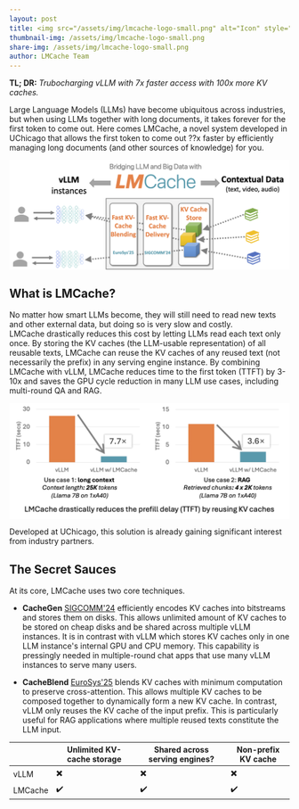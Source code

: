 ```yaml
---
layout: post
title: <img src="/assets/img/lmcache-logo-small.png" alt="Icon" style="width:190px; vertical-align:middle;"> A CDN for Fast RAG with Composable Knowledge
thumbnail-img: /assets/img/lmcache-logo-small.png
share-img: /assets/img/lmcache-logo-small.png
author: LMCache Team
---
```


**TL; DR:** _Trubocharging vLLM with 7x faster access with 100x more KV caches._

Large Language Models (LLMs) have become ubiquitous across industries, but when using LLMs together with long documents, it takes forever for the first token to come out. Here comes LMCache, a novel system developed in UChicago that allows the first token to come out ??x faster by efficiently managing long documents (and other sources of knowledge) for you.

<div align="center">
<img src="/assets/img/lmcache-diagram.png" alt="Icon" style="width:700px; vertical-align:middle;">
</div>

## What is LMCache?

No matter how smart LLMs become, they will still need to read new texts and other external data, but doing so is very slow and costly.  
LMCache drastically reduces this cost by letting LLMs read each text only once. By storing the KV caches (the LLM-usable representation) of all reusable texts, LMCache can reuse the KV caches of any reused text (not necessarily the prefix) in any serving engine instance. By combining LMCache with vLLM, LMCache reduces time to the first token (TTFT) by 3-10x and saves the GPU cycle reduction in many LLM use cases, including multi-round QA and RAG.

<div align="center">
<img src="/assets/img/lmcache-gain-short.png" alt="Icon" style="width:700px; vertical-align:middle;">
</div>

Developed at UChicago, this solution is already gaining significant interest from industry partners.

## The Secret Sauces
At its core, LMCache uses two core techniques.

- **CacheGen** [SIGCOMM'24](https://arxiv.org/abs/2310.07240) efficiently encodes KV caches into bitstreams and stores them on disks.
This allows unlimited amount of KV caches to be stored on cheap disks and be shared across multiple vLLM instances. 
It is in contrast with vLLM which stores KV caches only in one LLM instance's internal GPU and CPU memory.
This capability is pressingly needed in multiple-round chat apps that use many vLLM instances to serve many users. 


- **CacheBlend** [EuroSys'25](https://arxiv.org/abs/2405.16444) blends KV caches with minimum computation to preserve cross-attention. 
This allows multiple KV caches to be composed together to dynamically form a new KV cache.
In contrast, vLLM only reuses the KV cache of the input prefix.
This is particularly useful for RAG applications where multiple reused texts constitute the LLM input.

<!--- CacheGen [SIGCOMM'24](https://arxiv.org/abs/2310.07240): A KV-cache compression system that encodes KV caches into compact bitstreams.-->
<!--- CacheBlend [EuroSys'25](https://arxiv.org/abs/2405.16444): A KV-cache blending system that dynamically composes new KV caches from smaller ones.-->

|         | Unlimited KV-cache storage | Shared across serving engines? | Non-prefix KV cache |
|---------|----------------------------|--------------------------------|--------------------|
| vLLM    |       ✖️                    |                    ✖️         | ✖️                  |
| LMCache |       ✔️                    |                    ✔️           | ✔️                  |
